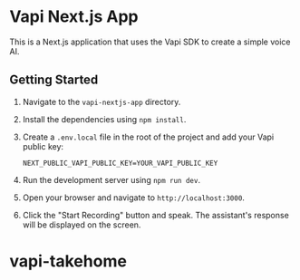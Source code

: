 
# Vapi Next.js App

This is a Next.js application that uses the Vapi SDK to create a simple voice AI.

## Getting Started

1.  Navigate to the `vapi-nextjs-app` directory.
2.  Install the dependencies using `npm install`.
3.  Create a `.env.local` file in the root of the project and add your Vapi public key:

    ```
    NEXT_PUBLIC_VAPI_PUBLIC_KEY=YOUR_VAPI_PUBLIC_KEY
    ```

4.  Run the development server using `npm run dev`.
5.  Open your browser and navigate to `http://localhost:3000`.
6.  Click the "Start Recording" button and speak. The assistant's response will be displayed on the screen.
# vapi-takehome

